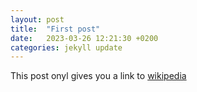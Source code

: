```yaml
---
layout: post
title:  "First post"
date:   2023-03-26 12:21:30 +0200
categories: jekyll update
---
```


This post onyl gives you a link to [wikipedia](https://www.wikipedia.org/)
